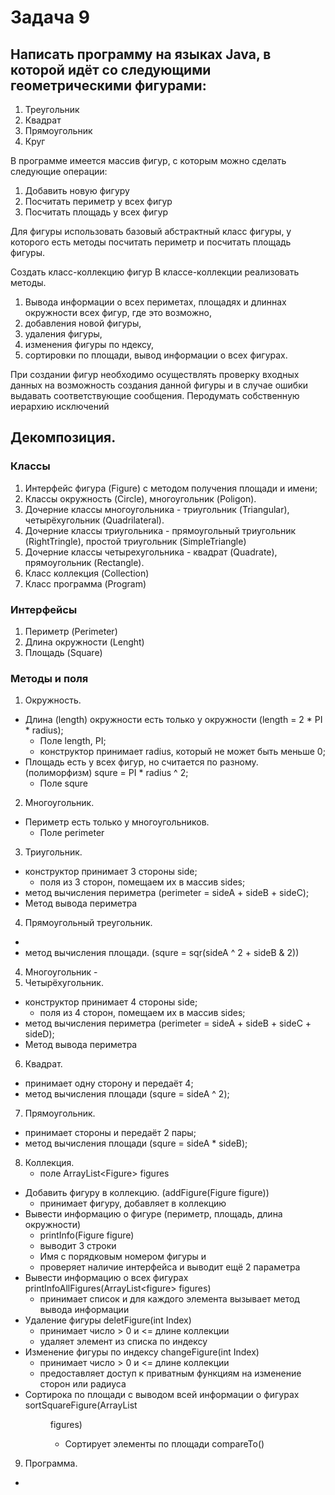 # Задача 9
## Написать программу на языках Java, в которой идёт со следующими геометрическими фигурами:
1. Треугольник
2. Квадрат
3. Прямоугольник
4. Круг

В программе имеется массив фигур, с которым можно сделать следующие операции:
1. Добавить новую фигуру
2. Посчитать периметр у всех фигур
3. Посчитать площадь у всех фигур

Для фигуры использовать базовый абстрактный класс фигуры, у которого есть методы посчитать 
периметр и посчитать площадь фигуры.

Создать класс-коллекцию фигур В классе-коллекции реализовать методы.
1. Вывода информации о всех периметах, площадях и длиннах окружности всех фигур, где это возможно,
2. добавления новой фигуры,
3. удаления фигуры,
4. изменения фигуры по ндексу,
5. сортировки по площади, вывод информации о всех фигурах.  

При создании фигур необходимо осуществлять проверку входных данных на возможность создания данной фигуры и в случае
ошибки выдавать соответствующие сообщения. Перодумать собственную иерархию исключений

## Декомпозиция.
### Классы
1. Интерфейс фигура (Figure) с методом получения площади и имени;
2. Классы окружность (Circle), многоугольник (Poligon).
3. Дочерние классы многоугольника - триугольник (Triangular), четырёхугольник (Quadrilateral).
4. Дочерние классы триугольника - прямоугольный триугольник (RightTringle), простой триугольник (SimpleTriangle)
5. Дочерние классы четырехугольника - квадрат (Quadrate), прямоугольник (Rectangle).
6. Класс коллекция (Collection)
7. Класс программа (Program)  
### Интерфейсы
1. Периметр (Perimeter)
2. Длина окружности (Lenght)
3. Площадь (Square)
### Методы и поля
1. Окружность.
* Длина (length) окружности есть только у окружности (length = 2 * PI * radius);
  * Поле length, PI;
  * конструктор принимает radius, который не может быть меньше 0;
* Площадь есть у всех фигур, но считается по разному. (полиморфизм) squre = PI * radius ^ 2;
  * Поле squre
2. Многоугольник.
* Периметр есть только у многоугольников.
  * Поле perimeter
3. Триугольник.
* конструктор принимает 3 стороны side;
  * поля из 3 сторон, помещаем их в массив sides;
* метод вычисления периметра (perimeter = sideA + sideB + sideC);
* Метод вывода периметра
4. Прямоугольный треугольник.
* 
* метод вычисления площади. (squre = sqr(sideA ^ 2 + sideB & 2))
4. Многоугольник -
5. Четырёхугольник.
* конструктор принимает 4 стороны side;
  * поля из 4 сторон, помещаем их в массив sides;
* метод вычисления периметра (perimeter = sideA + sideB + sideC + sideD);
* Метод вывода периметра
6. Квадрат.
* принимает одну сторону и передаёт 4;
* метод вычисления площади (squre = sideA ^ 2);
7. Прямоугольник.
* принимает стороны и передаёт 2 пары;
* метод вычисления площади (squre = sideA * sideB);
8. Коллекция.
   * поле ArrayList\<Figure> figures
* Добавить фигуру в коллекцию. (addFigure(Figure figure))
  * принимает фигуру, добавляет в коллекцию
* Вывести информацию  о фигуре (периметр, площадь, длина окружности)
  * printInfo(Figure figure)
  * выводит 3 строки
  * Имя с порядковым номером фигуры и
  * проверяет наличие интерфейса и выводит ещё 2 параметра
* Вывести информацию о всех фигурах printInfoAllFigures(ArrayList\<figure> figures)
  * принимает список и для каждого элемента вызывает метод вывода информации
* Удаление фигуры deletFigure(int Index)
  * принимает число > 0 и \<= длине коллекции
  * удаляет элемент из списка по индексу
* Изменение фигуры по индексу changeFigure(int Index)
  * принимает число > 0 и <= длине коллекции
  * предоставляет доступ к приватным функциям на изменение сторон или радиуса
* Сортирока по площади с выводом всей информации о фигурах sortSquareFigure(ArrayList<figure> figures)
  * Сортирует элементы по площади compareTo() 
9. Программа.
* 
